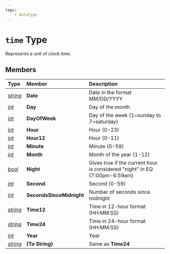 ```yaml
---
tags:
    - datatype
---
```


# `time` Type

Represents a unit of clock time.

## Members

| **Type** | **Member** | **Description** |
| :--- | :--- | :--- |
| [_string_](datatype-string.md) | **Date** | Date in the format MM/DD/YYYY |
| [_int_](datatype-int.md) | **Day** | Day of the month |
| [_int_](datatype-int.md) | **DayOfWeek** | Day of the week (1=sunday to 7=saturday) |
| [_int_](datatype-int.md) | **Hour** | Hour (0-23) |
| [_int_](datatype-int.md) | **Hour12** | Hour (0-11) |
| [_int_](datatype-int.md) | **Minute** | Minute (0-59) |
| [_int_](datatype-int.md) | **Month** | Month of the year (1-12) |
| [_bool_](datatype-bool.md) | **Night** | Gives true if the current hour is considered "night" in EQ (7:00pm-6:59am) |
| [_int_](datatype-int.md) | **Second** | Second (0-59) |
| [_int_](datatype-int.md) | **SecondsSinceMidnight** | Number of seconds since midnight |
| [_string_](datatype-string.md) | **Time12** | Time in 12-hour format (HH:MM:SS) |
| [_string_](datatype-string.md) | **Time24** | Time in 24-hour format (HH:MM:SS) |
| [_int_](datatype-int.md) | **Year** | Year |
| [_string_](datatype-string.md) | **(To String)** | Same as **Time24** |

